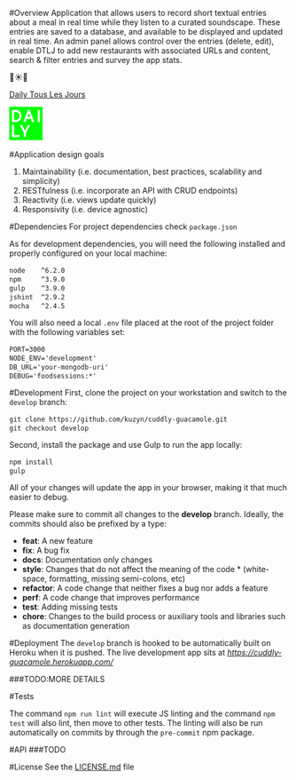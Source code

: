 #Overview
Application that allows users to record short textual entries about a meal in real time while they
listen to a curated soundscape. These entries are saved to a database, and available to be
displayed and updated in real time. An admin panel allows control over the entries (delete,
edit), enable DTLJ to add new restaurants with associated URLs and content, search & filter
entries and survey the app stats.  

:dancers::sunny::dancers:

[Daily Tous Les Jours](http://www.dailytouslesjours.com/)

![alt tag](./public/dtlj-logo.png)


#Application design goals
1. Maintainability (i.e. documentation, best practices, scalability and simplicity)
2. RESTfulness (i.e. incorporate an API with CRUD endpoints)
3. Reactivity (i.e. views update quickly)
4. Responsivity (i.e. device agnostic)


#Dependencies
For project dependencies check ```package.json```

As for development dependencies, you will need the following installed and properly configured on your local machine:
```
node    ^6.2.0
npm     ^3.9.0
gulp    ^3.9.0
jshint  ^2.9.2
mocha   ^2.4.5
```

You will also need a local ```.env``` file placed at the root of the project folder with the following variables set:
```
PORT=3000
NODE_ENV='development'
DB_URL='your-mongodb-uri'
DEBUG='foodsessions:*'
```


#Development
First, clone the project on your workstation and switch to the ```develop``` branch:
```
git clone https://github.com/kuzyn/cuddly-guacamole.git
git checkout develop
```

Second, install the package and use Gulp to run the app locally:
```
npm install
gulp
```

All of your changes will update the app in your browser, making it that much easier to debug.

Please make sure to commit all changes to the **develop** branch. Ideally, the commits should also be prefixed by a type:

* **feat**: A new feature  
* **fix**: A bug fix  
* **docs**: Documentation only changes  
* **style**: Changes that do not affect the meaning of the code   * (white-space, formatting, missing semi-colons, etc)  
* **refactor**: A code change that neither fixes a bug nor adds a feature  
* **perf**: A code change that improves performance  
* **test**: Adding missing tests  
* **chore**: Changes to the build process or auxiliary tools and libraries such as documentation generation  


#Deployment
The ```develop``` branch is hooked to be automatically built on Heroku when it is pushed. The live development app sits at *https://cuddly-guacamole.herokuapp.com/*

###TODO:MORE DETAILS

#Tests

The command ```npm run lint``` will execute JS linting and the command ```npm test``` will also lint, then move to other tests. The linting will also be run automatically on commits by through the ```pre-commit``` npm package.

#API
###TODO


#License
See the [LICENSE.md](LICENCE.md) file
